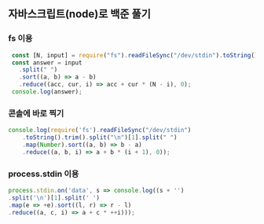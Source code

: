 ## 자바스크립트(node)로 백준 풀기
### fs 이용

```javascript
 const [N, input] = require("fs").readFileSync("/dev/stdin").toString().split("\n");
 const answer = input
   .split(" ")
   .sort((a, b) => a - b)
   .reduce((acc, cur, i) => acc + cur * (N - i), 0);
 console.log(answer);
```

 ### 콘솔에 바로 찍기

 ```javascript
 console.log(require('fs').readFileSync("/dev/stdin")
     .toString().trim().split("\n")[1].split(" ")
     .map(Number).sort((a, b) => b - a)
     .reduce((a, b, i) => a + b * (i + 1), 0));
 ```

### process.stdin 이용

 ```javascript
 process.stdin.on('data', s => console.log((s + '')
 .split('\n')[1].split(' ')
 .map(e => +e).sort((l, r) => r - l)
 .reduce((a, c, i) => a + c * ++i)));
 ```